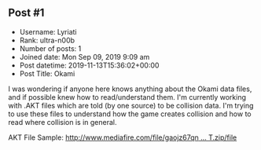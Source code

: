 ## Post #1
- Username: Lyriati
- Rank: ultra-n00b
- Number of posts: 1
- Joined date: Mon Sep 09, 2019 9:09 am
- Post datetime: 2019-11-13T15:36:02+00:00
- Post Title: Okami

I was wondering if anyone here knows anything about the Okami data files, and if possible knew how to read/understand them. I'm currently working with .AKT files which are told (by one source) to be collision data. I'm trying to use these files to understand how the game creates collision and how to read where collision is in general.


AKT File Sample: [http://www.mediafire.com/file/gaojz67qn ... T.zip/file](http://www.mediafire.com/file/gaojz67qno40v0p/.AKT.zip/file)
